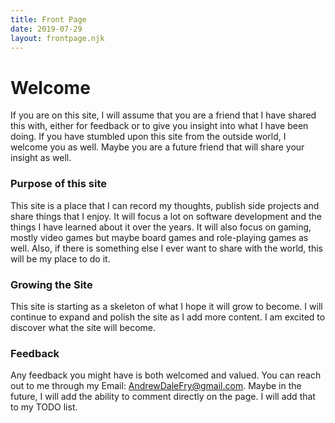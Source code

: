 ```yaml
---
title: Front Page
date: 2019-07-29
layout: frontpage.njk
---
```


# Welcome
If you are on this site, I will assume that you are a friend that I have shared this with, either for feedback or to give you insight into what I have been doing. If you have stumbled upon this site from the outside world, I welcome you as well. Maybe you are a future friend that will share your insight as well.

### Purpose of this site
This site is a place that I can record my thoughts, publish side projects and share things that I enjoy. It will focus a lot on software development and the things I have learned about it over the years. It will also focus on gaming, mostly video games but maybe board games and role-playing games as well. Also, if there is something else I ever want to share with the world, this will be my place to do it.

### Growing the Site
This site is starting as a skeleton of what I hope it will grow to become. I will continue to expand and polish the site as I add more content. I am excited to discover what the site will become.

###  Feedback
Any feedback you might have is both welcomed and valued. You can reach out to me through my Email: AndrewDaleFry@gmail.com. Maybe in the future, I will add the ability to comment directly on the page. I will add that to my TODO list.
